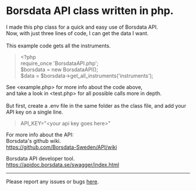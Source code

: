 # Borsdata API class written in php.

I made this php class for a quick and easy use of Borsdata API. \
Now, with just three lines of code, I can get the data I want. \
\
This example code gets all the instruments.
> \<?php \
> require_once 'BorsdataAPI.php'; \
> $borsdata = new BorsdataAPI(); \
> $data = $borsdata->get_all_instruments('instruments');

See <example.php> for more info about the code above, \
and take a look in <test.php> for all possible calls more in depth. \
\
But first, create a .env file in the same folder as the class file, and add your API key on a single line.
> API_KEY="\<your api key goes here\>"

For more info about the API: \
Borsdata's github wiki. \
https://github.com/Borsdata-Sweden/API/wiki

Borsdata API developer tool. \
https://apidoc.borsdata.se/swagger/index.html

---

Please report any issues or bugs [here](https://github.com/reinew/borsdata-api/issues).
